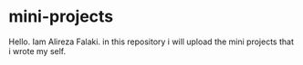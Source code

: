 # mini-projects

Hello. Iam Alireza Falaki.
in this repository i will upload the mini projects that i wrote my self.
